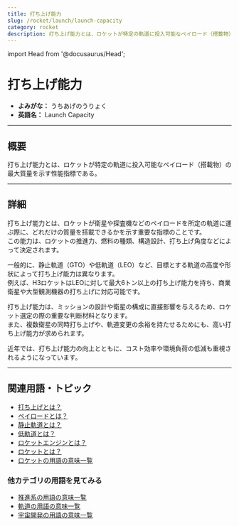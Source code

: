 ```yaml
---
title: 打ち上げ能力
slug: /rocket/launch/launch-capacity
category: rocket
description: 打ち上げ能力とは、ロケットが特定の軌道に投入可能なペイロード（搭載物）の最大質量を示す性能指標である。
---
```


import Head from '@docusaurus/Head';

<Head>
  <script type="application/ld+json">
    {`{
      "@context": "https://schema.org",
      "@type": "DefinedTerm",
      "name": "打ち上げ能力",
      "inDefinedTermSet": "https://www.space-portal.org",
      "termCode": "rocket/launch/launch-capacity",
      "description": "打ち上げ能力とは、ロケットが特定の軌道に投入可能なペイロード（搭載物）の最大質量を示す性能指標である。",
      "url": "https://www.space-portal.org/docs/rocket/launch/launch-capacity"
    }`}
  </script>
</Head>

# 打ち上げ能力

- **よみがな：** うちあげのうりょく  
- **英語名：** Launch Capacity 

---

## 概要

打ち上げ能力とは、ロケットが特定の軌道に投入可能なペイロード（搭載物）の最大質量を示す性能指標である。

---

## 詳細

打ち上げ能力とは、ロケットが衛星や探査機などのペイロードを所定の軌道に運ぶ際に、どれだけの質量を搭載できるかを示す重要な指標のことです。  
この能力は、ロケットの推進力、燃料の種類、構造設計、打ち上げ角度などによって決定されます。  

一般的に、静止軌道（GTO）や低軌道（LEO）など、目標とする軌道の高度や形状によって打ち上げ能力は異なります。  
例えば、H3ロケットはLEOに対して最大6トン以上の打ち上げ能力を持ち、商業衛星や大型観測機器の打ち上げに対応可能です。  

打ち上げ能力は、ミッションの設計や衛星の構成に直接影響を与えるため、ロケット選定の際の重要な判断材料となります。  
また、複数衛星の同時打ち上げや、軌道変更の余裕を持たせるためにも、高い打ち上げ能力が求められます。  

近年では、打ち上げ能力の向上とともに、コスト効率や環境負荷の低減も重視されるようになっています。

---

## 関連用語・トピック

- [打ち上げとは？](/docs/rocket/launch/launch)
- [ペイロードとは？](/docs/rocket/system/payload)  
- [静止軌道とは？](/docs/orbit/type/geostationary-orbit)  
- [低軌道とは？](/docs/orbit/type/low-earth-orbit)  
- [ロケットエンジンとは？](/docs/rocket/propulsion/rocket-engine)  
- [ロケットとは？](/docs/rocket/rocket)
- [ロケットの用語の意味一覧](/docs/category/rocket)

### 他カテゴリの用語を見てみる
- [推進系の用語の意味一覧](/docs/category/propulsion)
- [軌道の用語の意味一覧](/docs/category/orbit)
- [宇宙開発の用語の意味一覧](/docs/category/glossary)
